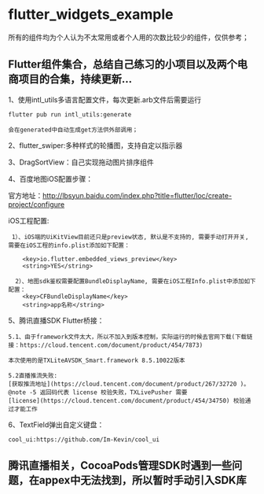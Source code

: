 # flutter_widgets_example

所有的组件均为个人认为不太常用或者个人用的次数比较少的组件，仅供参考；

## Flutter组件集合，总结自己练习的小项目以及两个电商项目的合集，持续更新...

1、使用intl_utils多语言配置文件，每次更新.arb文件后需要运行 
  
    flutter pub run intl_utils:generate 
  
    会在generated中自动生成get方法供外部调用；

2、flutter_swiper:多种样式的轮播图，支持自定以指示器

3、DragSortView：自己实现拖动图片排序组件

4、百度地图iOS配置步骤：

官方地址：http://lbsyun.baidu.com/index.php?title=flutter/loc/create-project/configure

iOS工程配置:
     
     1）、iOS端的UiKitView目前还只是preview状态, 默认是不支持的, 需要手动打开开关, 需要在iOS工程的info.plist添加如下配置：
           
        <key>io.flutter.embedded_views_preview</key>
        <string>YES</string>
     
      2）、地图sdk鉴权需要配置BundleDisplayName, 需要在iOS工程Info.plist中添加如下配置：
        <key>CFBundleDisplayName</key>
        <string>app名称</string>
        
5、腾讯直播SDK Flutter桥接：

    5.1、由于framework文件太大，所以不加入到版本控制，实际运行的时候去官网下载(下载链接：https://cloud.tencent.com/document/product/454/7873)

    本次使用的是TXLiteAVSDK_Smart.framework 8.5.10022版本
    
    5.2直播推流失败:
    [获取推流地址](https://cloud.tencent.com/document/product/267/32720 )。
    @note -5 返回码代表 license 校验失败，TXLivePusher 需要 
    [license](https://cloud.tencent.com/document/product/454/34750) 校验通过才能工作

6、TextField弹出自定义键盘：

    cool_ui:https://github.com/Im-Kevin/cool_ui


## 腾讯直播相关，CocoaPods管理SDK时遇到一些问题，在appex中无法找到，所以暂时手动引入SDK库

